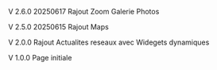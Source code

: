 V 2.6.0
20250617
Rajout Zoom Galerie Photos

V 2.5.0
20250615
Rajout Maps

V 2.0.0
Rajout Actualites reseaux avec Widegets dynamiques

V 1.0.0
Page initiale
